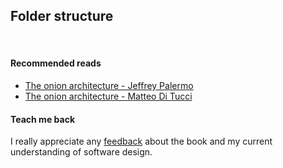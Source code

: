 ## Folder structure

<br/>

#### Recommended reads
* [The onion architecture - Jeffrey Palermo](https://jeffreypalermo.com/2008/07/the-onion-architecture-part-1/)
* [The onion architecture - Matteo Di Tucci](https://youtu.be/5FtFnBn_dew)

#### Teach me back
I really appreciate any [feedback](../introduction/introduction.html#teach-me-back) about the book and my current understanding of software design.
